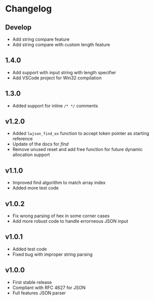 # Changelog

## Develop

- Add string compare feature
- Add string compare with custom length feature

## 1.4.0

- Add support with input string with length specifier
- Add VSCode project for Win32 compilation

## 1.3.0

- Added support for inline `/* */` comments

## v1.2.0

- Added `lwjson_find_ex` function to accept token pointer as starting reference
- Update of the docs for *find*
- Remove unused reset and add free function for future dynamic allocation support

## v1.1.0

- Improved find algorithm to match array index
- Added more test code

## v1.0.2

- Fix wrong parsing of hex in some corner cases
- Add more robust code to handle errorneous JSON input

## v1.0.1

- Added test code
- Fixed bug with improper string parsing

## v1.0.0

- First stable release
- Compliant with RFC 4627 for JSON
- Full features JSON parser
